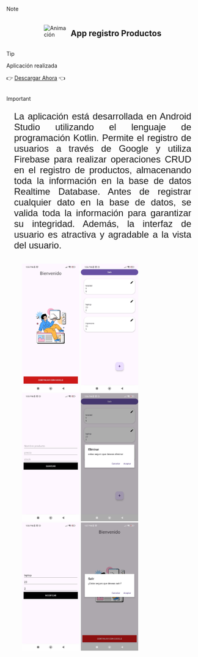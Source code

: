 
>[!NOTE]
> <div style="display: flex; align-items: center; justify-content: center;"> 
> <img src="https://github.com/user-attachments/assets/b37e5a1a-cbe4-4991-bf5d-ace902a5da9d"  alt="Animación" width="60" /> <h2 style="margin-left: 10px;"> App registro
> Productos </h2></div>

>[!TIP]
><p>Aplicación realizada </p>
>👉 <a href="img/appProducto.apk">  Descargar Ahora</a> 👈 
<br>

>[!IMPORTANT]
> <p style="text-align: justify; margin: 10px; padding: 10px; font-size: 1.5rem; font-family: 'Gill Sans', 'Gill Sans MT', Calibri, 'Trebuchet MS', sans-serif;">La aplicación está desarrollada en Android Studio utilizando el lenguaje de programación Kotlin. Permite el registro de usuarios a través de Google y utiliza Firebase para realizar operaciones CRUD en el registro de productos, almacenando toda la información en la base de datos Realtime Database. Antes de registrar cualquier dato en la base de datos, se valida toda la información para garantizar su integridad. Además, la interfaz de usuario es atractiva y agradable a la vista del usuario.</p>
 <div style="display: flex; justify-content: center; gap: 1rem; width: 90%; margin: 0 auto;">
<br>
  
 
<p>
 <img src="https://github.com/jeremy321E/Proyecto-Teorico/blob/main/img/1.jpeg?raw=true" alt="" width=150>
 <img src="https://github.com/jeremy321E/Proyecto-Teorico/blob/main/img/2.jpeg?raw=true" alt="" width=150>
 <img src="https://github.com/jeremy321E/Proyecto-Teorico/blob/main/img/3.jpeg?raw=true" alt="" width=150>
 <img src="https://github.com/jeremy321E/Proyecto-Teorico/blob/main/img/4.jpeg?raw=true" alt="" width=150>
 <img src="https://github.com/jeremy321E/Proyecto-Teorico/blob/main/img/5.jpeg?raw=true" alt="" width=150>
 <img src="https://github.com/jeremy321E/Proyecto-Teorico/blob/main/img/6.jpeg?raw=true" alt="" width=150>

</p>

